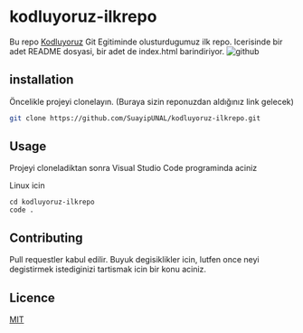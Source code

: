 # kodluyoruz-ilkrepo

Bu repo [Kodluyoruz](https://www.kodluyoruz.org) Git Egitiminde olusturdugumuz ilk repo. Icerisinde bir adet README dosyasi, bir adet de index.html barindiriyor.
![github](pictures/github.png)

## installation

Öncelikle projeyi clonelayın. (Buraya sizin reponuzdan aldığınız link gelecek)

```bash
git clone https://github.com/SuayipUNAL/kodluyoruz-ilkrepo.git
```
## Usage
Projeyi cloneladiktan sonra Visual Studio Code programinda aciniz

Linux icin

```Linux
cd kodluyoruz-ilkrepo
code .
```
## Contributing
Pull requestler kabul edilir. Buyuk degisiklikler icin, lutfen once neyi degistirmek istediginizi tartismak icin bir konu aciniz.

## Licence
[MIT](https://choosealicense.com/licenses/mit/)